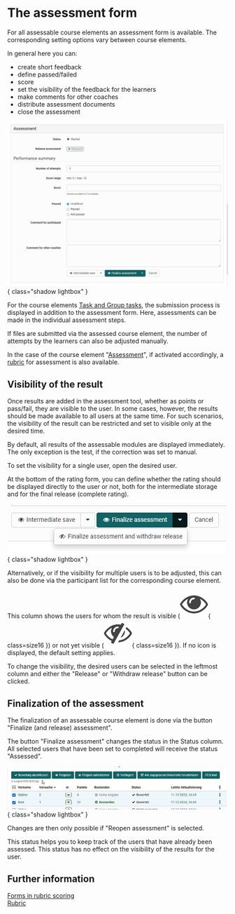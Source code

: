 # The assessment form

For all assessable course elements an assessment form is available. The corresponding setting options vary between course elements.

In general here you can:

* create short feedback
* define passed/failed
* score
* set the visibility of the feedback for the learners
* make comments for other coaches
* distribute assessment documents
* close the assessment

![Assessment form](assets/Bewertungsformular_172_en.jpg){ class="shadow lightbox" }

For the course elements [Task and Group tasks](Assessing_tasks_and_group_tasks.md), the submission process is displayed in addition to the assessment form. Here, assessments can be made in the individual assessment steps.

If files are submitted via the assessed course element, the number of attempts by the learners can also be adjusted manually.

In the case of the course element "[Assessment](../learningresources/Performance_assessment.md)", if activated accordingly, a [rubric](../learningresources/Rubric.md) for assessment is also available.

## Visibility of the result

Once results are added in the assessment tool, whether as points or pass/fail, they are visible to the user. In some cases, however, the results should be made available to all users at the same time. For such scenarios, the visibility of the result can be restricted and set to visible only at the desired time.

By default, all results of the assessable modules are displayed immediately. The only exception is the test, if the correction was set to manual.

To set the visibility for a single user, open the desired user. 

At the bottom of the rating form, you can define whether the rating should be displayed directly to the user or not, both for the intermediate storage and for the final release (complete rating). 

![Visibility](assets/Freigabe_Auge_en.jpg){ class="shadow lightbox" }

Alternatively, or if the visibility for multiple users is to be adjusted, this can also be done via the participant list for the corresponding course element. 

This column shows the users for whom the result is visible (![Eye](assets/sichtbar_434343_64.png){ class=size16 }) or not yet visible (![Crossed out eye](assets/nicht_sichtbar_434343_64.png){ class=size16 }). If no icon is displayed, the default setting applies. 

To change the visibility, the desired users can be selected in the leftmost column and either the "Release" or "Withdraw release" button can be clicked. 

## Finalization of the assessment

The finalization of an assessable course element is done via the button "Finalize (and release) assessment".

The button "Finalize assessment" changes the status in the Status column. All selected users that have been set to completed will receive the status "Assessed". 

![Finalize assessment](assets/Bewertung_abschliessen1.jpg){ class="shadow lightbox" }

Changes are then only possible if "Reopen assessment" is selected.

This status helps you to keep track of the users that have already been assessed. This status has no effect on the visibility of the results for the user.


## Further information

[Forms in rubric scoring](Forms_in_Rubric_Scoring.md)<br>
[Rubric](Rubric.md)

